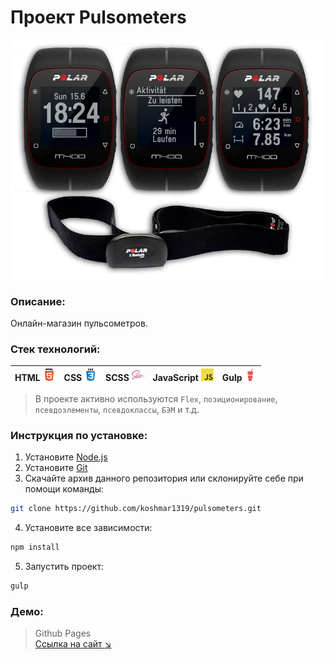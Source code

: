 # Проект Pulsometers

<kbd> <img width="900" height="auto" align="center" alt="Превью проекта" src="./pulsometer_preview.jpg"> </kbd>

### Описание:
Онлайн-магазин пульсометров.

### Стек технологий:

| HTML <code><img  height="20"  src="https://raw.githubusercontent.com/github/explore/80688e429a7d4ef2fca1e82350fe8e3517d3494d/topics/html/html.png"></code> | CSS <code><img  height="20"  src="https://raw.githubusercontent.com/github/explore/80688e429a7d4ef2fca1e82350fe8e3517d3494d/topics/css/css.png"></code> | SCSS <code><img  height="20"  src="https://raw.githubusercontent.com/github/explore/80688e429a7d4ef2fca1e82350fe8e3517d3494d/topics/sass/sass.png"></code> | JavaScript <code><img  height="20"  src="https://raw.githubusercontent.com/github/explore/80688e429a7d4ef2fca1e82350fe8e3517d3494d/topics/javascript/javascript.png"></code> | Gulp <code><img  height="20"  src="https://raw.githubusercontent.com/github/explore/80688e429a7d4ef2fca1e82350fe8e3517d3494d/topics/gulp/gulp.png"></code> |
|---|---|---|---|---|

>  В проекте активно используются `Flex`, `позиционирование`, `псевдоэлементы`, `псевдоклассы`,  `БЭМ` и т.д.

### Инструкция по установке:
1. Установите [Node.js](https://nodejs.org/en/ "ссылка на сайт Node.js")
2. Установите [Git](https://git-scm.com/ "ссылка на сайт Git")
3. Скачайте архив данного репозитория или склонируйте себе при помощи команды:
```sh
git clone https://github.com/koshmar1319/pulsometers.git
```
4. Установите все зависимости:
```sh
npm install
```
5. Запустить проект:
```sh
gulp
```

### Демо:
> Github Pages <br/>[Ссылка на сайт :arrow_lower_right:](https://koshmar1319.github.io/pulsometers/index.html "ссылка на сайт")
